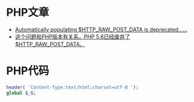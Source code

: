 
# PHP文章

* [Automatically populating $HTTP_RAW_POST_DATA is deprecated......](https://blog.csdn.net/github_26672553/article/details/52526862)
* [这个问题和PHP版本有关系，PHP 5.6已经废弃了$HTTP_RAW_POST_DATA。](https://blog.csdn.net/github_26672553/article/details/52526862)

# PHP代码

```php
header( 'Content-Type:text/html;charset=utf-8 ');
global $_G; 
```